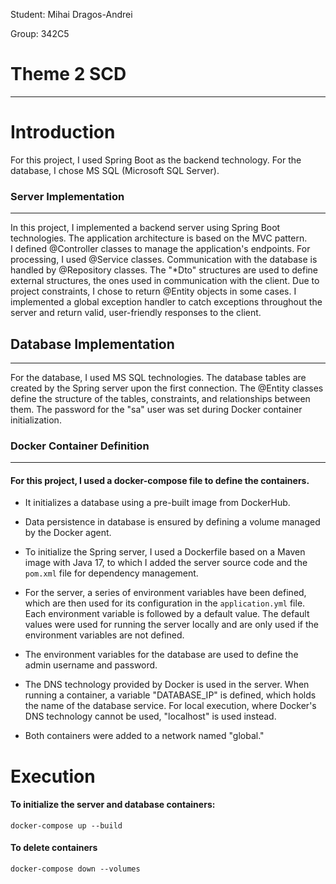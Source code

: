 Student: Mihai Dragos-Andrei

Group: 342C5


# Theme 2 SCD

---

# Introduction

For this project, I used Spring Boot as the backend technology. For the database, I chose MS SQL (Microsoft SQL Server).


### **Server Implementation**

---
In this project, I implemented a backend server using Spring Boot technologies. The application architecture is based on the MVC pattern.  
I defined @Controller classes to manage the application's endpoints. For processing, I used @Service classes. Communication with the database is handled by @Repository classes.
The "*Dto" structures are used to define external structures, the ones used in communication with the client. Due to project constraints, I chose to return @Entity objects in some cases.
I implemented a global exception handler to catch exceptions throughout the server and return valid, user-friendly responses to the client.

## **Database Implementation**

---
For the database, I used MS SQL technologies. The database tables are created by the Spring server upon the first connection. The @Entity classes define the structure of the tables, constraints, and relationships between them. The password for the "sa" user was set during Docker container initialization.


  
### **Docker Container Definition**

---
#### For this project, I used a docker-compose file to define the containers. 

* It initializes a database using a pre-built image from DockerHub. 


* Data persistence in database is ensured by defining a volume managed by the Docker agent. 


* To initialize the Spring server, I used a Dockerfile based on a Maven image with Java 17, to which I added the server 
source code and the `pom.xml` file for dependency management. 


* For the server, a series of environment variables have been defined, which are then used for its configuration in 
the `application.yml` file. Each environment variable is followed by a default value. The default values were used for 
running the server locally and are only used if the environment variables are not defined.


* The environment variables for the database are used to define the admin username and password.


* The DNS technology provided by Docker is used in the server. When running a container, a variable "DATABASE_IP" is 
defined, which holds the name of the database service. For local execution, where Docker's DNS technology cannot be 
used, "localhost" is used instead.


* Both containers were added to a network named "global."

# Execution

#### To initialize the server and database containers:

    docker-compose up --build

#### To delete containers 
    
    docker-compose down --volumes

